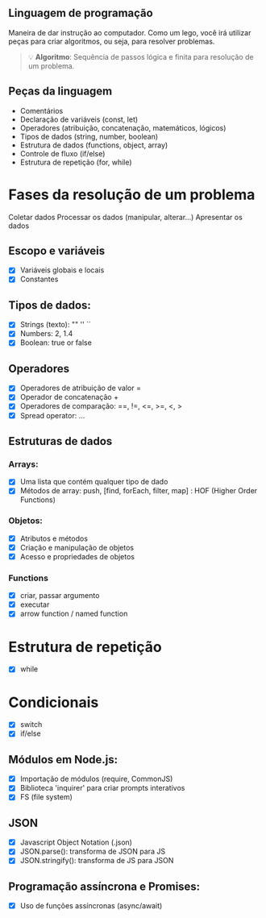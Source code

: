 ## Linguagem de programação

Maneira de dar instrução ao computador.
Como um lego, você irá utilizar peças para criar algoritmos, ou seja, para resolver problemas.

> :bulb: **Algoritmo**: Sequência de passos lógica e finita para resolução de um problema.

## Peças da linguagem

- Comentários
- Declaração de variáveis (const, let)
- Operadores (atribuição, concatenação, matemáticos, lógicos)
- Tipos de dados (string, number, boolean)
- Estrutura de dados (functions, object, array)
- Controle de fluxo (if/else)
- Estrutura de repetição (for, while)

# Fases da resolução de um problema

Coletar dados
Processar os dados (manipular, alterar...)
Apresentar os dados

## Escopo e variáveis

- [x] Variáveis globais e locais
- [x] Constantes

## Tipos de dados:

- [x] Strings (texto): "" '' ``
- [x] Numbers: 2, 1.4
- [x] Boolean: true or false

## Operadores

- [x] Operadores de atribuição de valor =
- [x] Operador de concatenação +
- [x] Operadores de comparação: ==, !=, <=, >=, <, > 
- [x] Spread operator: ...

## Estruturas de dados

### Arrays:

- [x] Uma lista que contém qualquer tipo de dado
- [x] Métodos de array: push, [find, forEach, filter, map] : HOF (Higher Order Functions)

### Objetos:

- [x] Atributos e métodos
- [x] Criação e manipulação de objetos
- [x] Acesso e propriedades de objetos

### Functions

- [x] criar, passar argumento
- [x] executar
- [x] arrow function / named function

# Estrutura de repetição

- [x] while

# Condicionais

- [x] switch
- [x] if/else

## Módulos em Node.js:

- [x] Importação de módulos (require, CommonJS)
- [x] Biblioteca 'inquirer' para criar prompts interativos
- [x] FS (file system)

## JSON

- [x] Javascript Object Notation (.json)
- [x] JSON.parse(): transforma de JSON para JS 
- [x] JSON.stringify(): transforma de JS para JSON

## Programação assíncrona e Promises:

- [x] Uso de funções assíncronas (async/await)